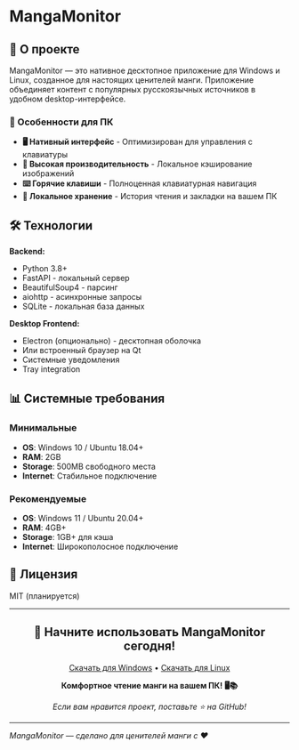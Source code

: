 # MangaMonitor

## 🌟 О проекте

MangaMonitor — это нативное десктопное приложение для Windows и Linux, созданное для настоящих ценителей манги. Приложение объединяет контент с популярных русскоязычных источников в удобном desktop-интерфейсе.

### 🎯 Особенности для ПК
- **🖥️ Нативный интерфейс** - Оптимизирован для управления с клавиатуры
- **🚀 Высокая производительность** - Локальное кэширование изображений
- **⌨️ Горячие клавиши** - Полноценная клавиатурная навигация
- **📂 Локальное хранение** - История чтения и закладки на вашем ПК


## 🛠 Технологии

**Backend:**
- Python 3.8+
- FastAPI - локальный сервер
- BeautifulSoup4 - парсинг
- aiohttp - асинхронные запросы
- SQLite - локальная база данных

**Desktop Frontend:**
- Electron (опционально) - десктопная оболочка
- Или встроенный браузер на Qt
- Системные уведомления
- Tray integration

## 📊 Системные требования

### Минимальные
- **OS**: Windows 10 / Ubuntu 18.04+
- **RAM**: 2GB
- **Storage**: 500MB свободного места
- **Internet**: Стабильное подключение

### Рекомендуемые
- **OS**: Windows 11 / Ubuntu 20.04+
- **RAM**: 4GB+
- **Storage**: 1GB+ для кэша
- **Internet**: Широкополосное подключение



## 📄 Лицензия

MIT (планируется)

---

<div align="center">

## 🚀 Начните использовать MangaMonitor сегодня!

[Скачать для Windows](https://github.com/mackarov-gog/MangaMonitor/releases/download/v0.1.0/MangaMonitor.exe) • 
[Скачать для Linux](#)

**Комфортное чтение манги на вашем ПК! 🖥️📚**

*Если вам нравится проект, поставьте ⭐ на GitHub!*

</div>

---

*MangaMonitor — сделано для ценителей манги с ❤️*
